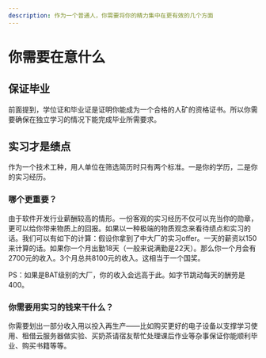 ```yaml
---
description: 作为一个普通人，你需要将你的精力集中在更有效的几个方面
---
```


# 你需要在意什么

## 保证毕业

前面提到，学位证和毕业证是证明你能成为一个合格的人矿的资格证书。所以你需要确保在独立学习的情况下能完成毕业所需要求。

## 实习才是绩点

作为一个技术工种，用人单位在筛选简历时只有两个标准。一是你的学历，二是你的实习经历。

### 哪个更重要？

由于软件开发行业薪酬较高的情形。一份客观的实习经历不仅可以充当你的勋章，更可以给你带来物质上的回报。如果以一种极端的物质观念来看待绩点和实习的话。我们可以有如下的计算：假设你拿到了中大厂的实习offer。一天的薪资以150来计算的话。如果你一个月出勤18天（一般来说满勤是22天）。那么你一个月会有2700元的收入。3个月总共8100元的收入。这相当于一个国奖。

PS：如果是BAT级别的大厂，你的收入会远高于此。如字节跳动每天的酬劳是400。

### 你需要用实习的钱来干什么？

你需要划出一部分收入用以投入再生产——比如购买更好的电子设备以支撑学习使用、租借云服务器做实验、买奶茶请宿友帮忙处理课后作业等杂事保证你能顺利毕业、购买书籍等等。

